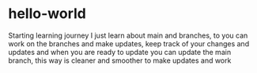 # hello-world
Starting learning journey
I just learn about main and branches, to you can work on the branches and make updates, keep track of your changes and updates and when you are ready to update you can update the main branch, this way is cleaner and smoother to make updates and work
